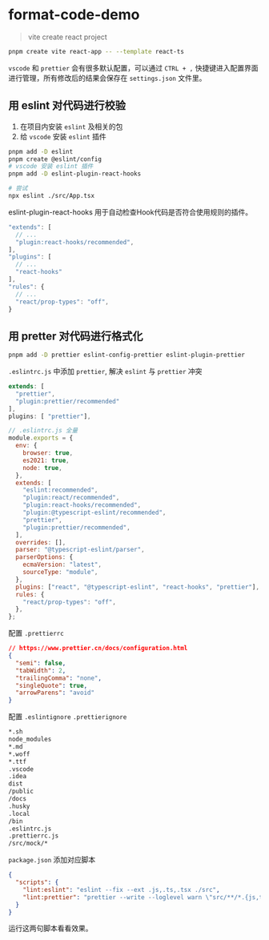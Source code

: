 # format-code-demo

> vite create react project

```sh
pnpm create vite react-app -- --template react-ts
```

`vscode` 和 `prettier` 会有很多默认配置，可以通过 `CTRL + ,` 快捷键进入配置界面进行管理，所有修改后的结果会保存在 `settings.json` 文件里。

## 用 eslint 对代码进行校验

1. 在项目内安装 `eslint` 及相关的包
2. 给 `vscode` 安装 `eslint` 插件

```sh
pnpm add -D eslint 
pnpm create @eslint/config
# vscode 安装 eslint 插件
pnpm add -D eslint-plugin-react-hooks

# 尝试
npx eslint ./src/App.tsx
```

eslint-plugin-react-hooks 用于自动检查Hook代码是否符合使用规则的插件。

```js
"extends": [
  // ...
  "plugin:react-hooks/recommended",
],
"plugins": [
  // ...
  "react-hooks"
],
"rules": {
  // ...
  "react/prop-types": "off",
}
```


## 用 pretter 对代码进行格式化
```sh
pnpm add -D prettier eslint-config-prettier eslint-plugin-prettier 
```

`.eslintrc.js` 中添加 `prettier`, 解决 `eslint` 与 `prettier` 冲突

```js
extends: [
  "prettier",
  "plugin:prettier/recommended"
],
plugins: [ "prettier"],  
```

```js
// .eslintrc.js 全量
module.exports = {
  env: {
    browser: true,
    es2021: true,
    node: true,
  },
  extends: [
    "eslint:recommended",
    "plugin:react/recommended",
    "plugin:react-hooks/recommended",
    "plugin:@typescript-eslint/recommended",
    "prettier",
    "plugin:prettier/recommended",
  ],
  overrides: [],
  parser: "@typescript-eslint/parser",
  parserOptions: {
    ecmaVersion: "latest",
    sourceType: "module",
  },
  plugins: ["react", "@typescript-eslint", "react-hooks", "prettier"],
  rules: {
    "react/prop-types": "off",
  },
};
```

配置 `.prettierrc`

```json
// https://www.prettier.cn/docs/configuration.html
{
  "semi": false,
  "tabWidth": 2,
  "trailingComma": "none",
  "singleQuote": true,
  "arrowParens": "avoid"
}
```

配置 `.eslintignore` `.prettierignore`

```bash
*.sh
node_modules
*.md
*.woff
*.ttf
.vscode
.idea
dist
/public
/docs
.husky
.local
/bin
.eslintrc.js
.prettierrc.js
/src/mock/*
```

`package.json` 添加对应脚本

```json
{
  "scripts": {
    "lint:eslint": "eslint --fix --ext .js,.ts,.tsx ./src",
    "lint:prettier": "prettier --write --loglevel warn \"src/**/*.{js,ts,json,tsx,css,less,scss,html,md}\""
  }
}
```

运行这两句脚本看看效果。

